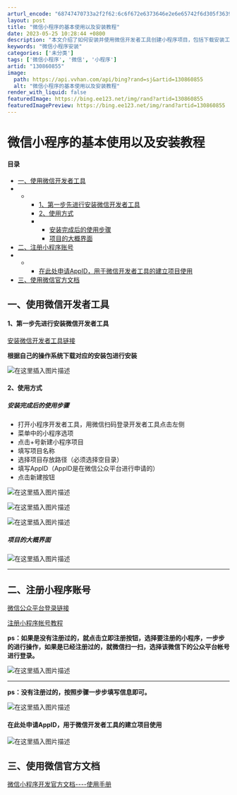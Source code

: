 ```yaml
---
arturl_encode: "68747470733a2f2f62:6c6f672e6373646e2e6e65742f6d305f36393839323733392f:61727469636c652f64657461696c732f313330383630383535"
layout: post
title: "微信小程序的基本使用以及安装教程"
date: 2023-05-25 10:28:44 +0800
description: "本文介绍了如何安装并使用微信开发者工具创建小程序项目，包括下载安装工具、扫描登录、新建项目等步骤。同"
keywords: "微信小程序安装"
categories: ['未分类']
tags: ['微信小程序', '微信', '小程序']
artid: "130860855"
image:
  path: https://api.vvhan.com/api/bing?rand=sj&artid=130860855
  alt: "微信小程序的基本使用以及安装教程"
render_with_liquid: false
featuredImage: https://bing.ee123.net/img/rand?artid=130860855
featuredImagePreview: https://bing.ee123.net/img/rand?artid=130860855
---
```


# 微信小程序的基本使用以及安装教程

#### 目录

* [一、使用微信开发者工具](#_1)
* + - [1、第一步先进行安装微信开发者工具](#1_2)
    - [2、使用方式](#2_6)
    - * [安装完成后的使用步骤](#_7)
      * [项目的大概界面](#_23)
* [二、注册小程序账号](#_29)
* + - [在此处申请AppID，用于微信开发者工具的建立项目使用](#AppID_43)
* [三、使用微信官方文档](#_46)

## 一、使用微信开发者工具

#### 1、第一步先进行安装微信开发者工具

[安装微信开发者工具链接](https://developers.weixin.qq.com/miniprogram/dev/devtools/download.html)
  
**根据自己的操作系统下载对应的安装包进行安装**
  
![在这里插入图片描述](https://i-blog.csdnimg.cn/blog_migrate/ba44888ee4d96acc2b7d6c987b6c54cc.png)

#### 2、使用方式

##### 安装完成后的使用步骤

* 打开小程序开发者工具，用微信扫码登录开发者工具点击左侧
* 菜单中的小程序选项
* 点击+号新建小程序项目
* 填写项目名称
* 选择项目存放路径（必须选择空目录）
* 填写AppID（AppID是在微信公众平台进行申请的）
* 点击新建按钮

![在这里插入图片描述](https://i-blog.csdnimg.cn/blog_migrate/98ff99b75274fdc0edcd738775e015fa.png)
  
![在这里插入图片描述](https://i-blog.csdnimg.cn/blog_migrate/5e4d0b19875ab2e292434f2a2ad15428.png)

![在这里插入图片描述](https://i-blog.csdnimg.cn/blog_migrate/0443241fcd13b10eae74a927275ccc4b.png)

##### 项目的大概界面

![在这里插入图片描述](https://i-blog.csdnimg.cn/blog_migrate/b036fb9ba27b47a8b223038a23c019df.png)

---

## 二、注册小程序账号

[微信公众平台登录链接](https://mp.weixin.qq.com/)

[注册小程序帐号教程](https://developers.weixin.qq.com/miniprogram/introduction/)

**ps：如果是没有注册过的，就点击立即注册按钮，选择要注册的小程序，一步步的进行操作，如果是已经注册过的，就微信扫一扫，选择该微信下的公众平台帐号进行登录。**
  
![在这里插入图片描述](https://i-blog.csdnimg.cn/blog_migrate/27cde8b104c2f09d3f11a427067e0aad.png)

---

**ps：没有注册过的，按照步骤一步步填写信息即可。**
  
![在这里插入图片描述](https://i-blog.csdnimg.cn/blog_migrate/39690f4538c5164b5c68f62d302fa39e.png)

#### 在此处申请AppID，用于微信开发者工具的建立项目使用

![在这里插入图片描述](https://i-blog.csdnimg.cn/blog_migrate/2f0f4395f5b888172a1b9d4b37c36bdc.png)

## 三、使用微信官方文档

[微信小程序开发官方文档----使用手册](https://developers.weixin.qq.com/miniprogram/dev/framework/)